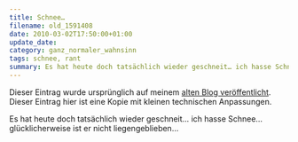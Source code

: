 ```yaml
---
title: Schnee…
filename: old_1591408
date: 2010-03-02T17:50:00+01:00
update_date:
category: ganz_normaler_wahnsinn
tags: schnee, rant
summary: Es hat heute doch tatsächlich wieder geschneit… ich hasse Schnee… glücklicherweise ist er nicht liegengeblieben…
---
```

Dieser Eintrag wurde ursprünglich auf meinem [alten Blog veröffentlicht](https://stu.blogger.de/stories/1591408/). Dieser Eintrag hier ist eine Kopie mit kleinen technischen Anpassungen.

Es hat heute doch tatsächlich wieder geschneit… ich hasse Schnee… glücklicherweise ist er nicht liegengeblieben…
